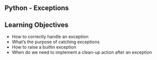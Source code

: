## Python - Exceptions

## Learning Objectives
- How to correctly handle an exception
- What’s the purpose of catching exceptions
- How to raise a builtin exception
- When do we need to implement a clean-up action after an exception
